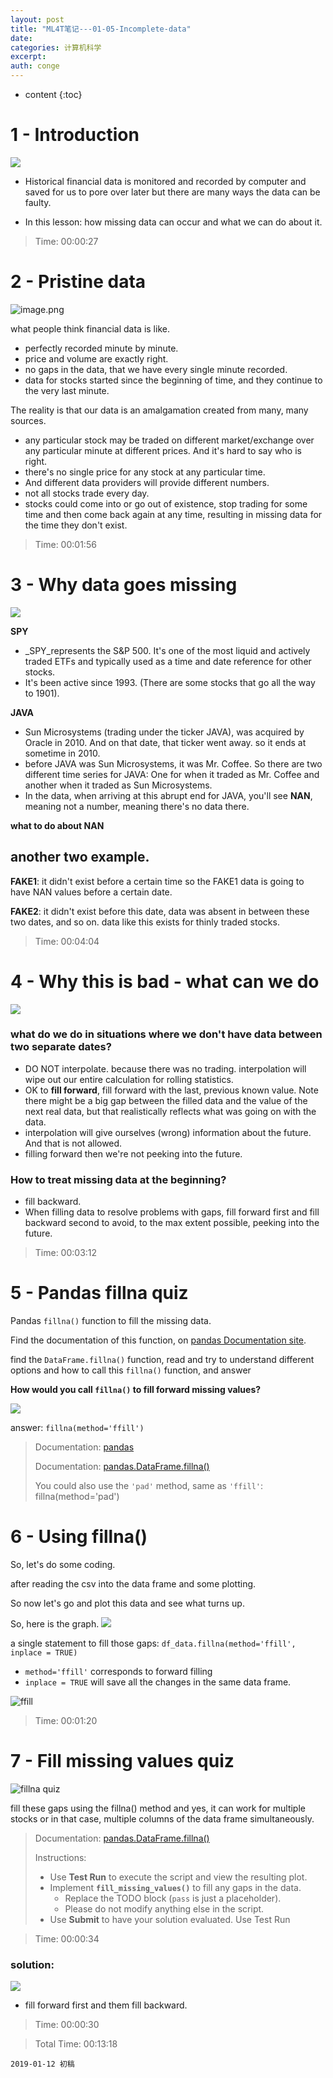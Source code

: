 ```yaml
---
layout: post
title: "ML4T笔记---01-05-Incomplete-data"
date:
categories: 计算机科学
excerpt:
auth: conge
---
```

* content
{:toc}

# 1 - Introduction
![](/assets/images/计算机科学/118382-346072f286d7aa74.png)

* Historical financial data is monitored and recorded by computer and saved for us to pore over later but there are many ways the data can be faulty.

* In this lesson: how missing data can occur and what we can do about it.

> Time: 00:00:27

# 2 - Pristine data
![image.png](/assets/images/计算机科学/118382-f2b67c772c78f8ca.png)

what people think financial data is like.
* perfectly recorded minute by minute.
* price and volume are exactly right.
* no gaps in the data, that we have every single minute recorded.
* data for stocks started since the beginning of time, and they continue to the very last minute.

The reality is that our data is an amalgamation created from many, many sources.
* any particular stock may be traded on different market/exchange over any particular minute at different prices. And it's hard to say who is right.
* there's no single price for any stock at any particular time.
* And different data providers will provide different numbers.
* not all stocks trade every day.
* stocks could come into or go out of existence, stop trading for some time and then come back again at any time, resulting in missing data for the time they don't exist.

> Time: 00:01:56

# 3 - Why data goes missing
![ ](/assets/images/计算机科学/118382-a0130ecf98cecd12.png)

__SPY__ 
* _SPY_represents the S&P 500. It's one of the most liquid and actively traded ETFs and typically used as a time and date reference for other stocks.
* It's been active since 1993. (There are some stocks that go all the way to 1901).

__JAVA__
* Sun Microsystems (trading under the ticker JAVA), was acquired by Oracle in 2010. And on that date, that ticker went away. so it ends at sometime in 2010.
* before JAVA was Sun Microsystems, it was Mr. Coffee. So there are two different time series for JAVA: One for when it traded as Mr. Coffee and another when it traded as Sun Microsystems.
* In the data, when arriving at this abrupt end for JAVA, you'll see __NAN__, meaning not a number, meaning there's no data there.


__what to do about NAN__

## another two example.

__FAKE1__: it didn't exist before a certain time so the FAKE1 data is going to have NAN values before a certain date.

__FAKE2__: it didn't exist before this date, data was absent in between these two dates, and so on. data like this exists for thinly traded stocks.

> Time: 00:04:04

# 4 - Why this is bad - what can we do
![ ](/assets/images/计算机科学/118382-eccea5ba7a6b8a94.png)

### what do we do in situations where we don't have data between two separate dates?
* DO NOT interpolate. because there was no trading. interpolation will wipe out our entire calculation for rolling statistics.
* OK to __fill forward__, fill forward with the last, previous known value. Note there might be a big gap between the filled data and the value of the next real data, but that realistically reflects what was going on with the data.
* interpolation will give ourselves (wrong) information about the future. And that is not allowed.
* filling forward then we're not peeking into the future.

### How to treat missing data at the beginning?

* fill backward.
* When filling data to resolve problems with gaps, fill forward first and fill backward second to avoid, to the max extent possible, peeking into the future.

> Time: 00:03:12

# 5 - Pandas fillna quiz

Pandas `fillna()` function to fill the missing data.

Find the documentation of this function, on [pandas Documentation site](http://pandas.pydata.org/pandas-docs/stable/).

find the `DataFrame.fillna()` function, read and try to understand different options and how to call this `fillna()` function, and  answer

__How would you call `fillna()` to fill forward missing values?__

![](/assets/images/计算机科学/118382-6071ce43a0ab1d75.png)

answer: `fillna(method='ffill')`

> Documentation: [pandas](http://pandas.pydata.org/pandas-docs/stable/)
> 
> Documentation: [pandas.DataFrame.fillna()](http://pandas.pydata.org/pandas-docs/stable/generated/pandas.DataFrame.fillna.html)
> 
> You could also use the `'pad'` method, same as `'ffill'`: fillna(method='pad')



# 6 - Using fillna()
So, let's do some coding.

after reading the csv into the data frame and some plotting.

So now let's go and plot this data and see what turns up.

So, here is the graph.
![](/assets/images/计算机科学/118382-3e8606990dbb9e38.png)

a single statement to fill those gaps: `df_data.fillna(method='ffill', inplace = TRUE)`
* `method='ffill'` corresponds to forward filling  
* `inplace = TRUE` will save all the changes in the same data frame.

![ffill](/assets/images/计算机科学/118382-0921b319af452c16.png)

> Time: 00:01:20

# 7 - Fill missing values quiz

![fillna quiz](/assets/images/计算机科学/118382-b2465dae4a4a0f04.png)

fill these gaps using the fillna() method and yes, it can work for multiple stocks or in that case, multiple columns of the data frame simultaneously.

> Documentation: [pandas.DataFrame.fillna()](http://pandas.pydata.org/pandas-docs/stable/generated/pandas.DataFrame.fillna.html)
> 
> Instructions:
> 
> *   Use **Test Run** to execute the script and view the resulting plot.
> *   Implement **`fill_missing_values()`** to fill any gaps in the data.
>     *   Replace the TODO block (`pass` is just a placeholder).
>     *   Please do not modify anything else in the script.
> *   Use **Submit** to have your solution evaluated. Use Test Run 

> Time: 00:00:34

### solution:

![](/assets/images/计算机科学/118382-89b5713e069514ae.png)
* fill forward first and them fill backward.

> Time: 00:00:30

> Total Time: 00:13:18

```
2019-01-12 初稿 
```
